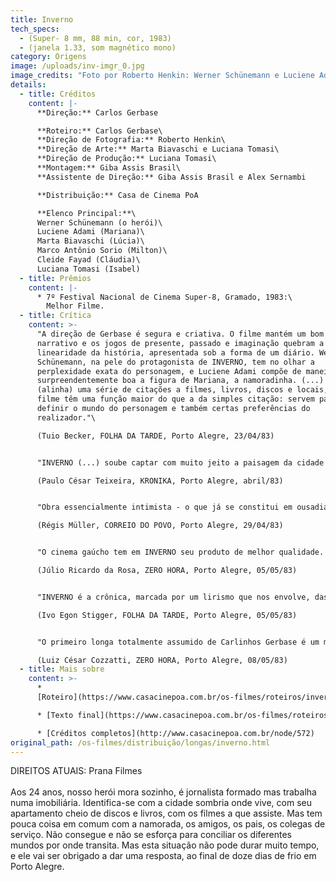 ```yaml
---
title: Inverno
tech_specs:
  - (Super- 8 mm, 88 min, cor, 1983)
  - (janela 1.33, som magnético mono)
category: Origens
image: /uploads/inv-imgr_0.jpg
image_credits: "Foto por Roberto Henkin: Werner Schünemann e Luciene Adami"
details:
  - title: Créditos
    content: |-
      **Direção:** Carlos Gerbase

      **Roteiro:** Carlos Gerbase\
      **Direção de Fotografia:** Roberto Henkin\
      **Direção de Arte:** Marta Biavaschi e Luciana Tomasi\
      **Direção de Produção:** Luciana Tomasi\
      **Montagem:** Giba Assis Brasil\
      **Assistente de Direção:** Giba Assis Brasil e Alex Sernambi

      **Distribuição:** Casa de Cinema PoA

      **Elenco Principal:**\
      Werner Schünemann (o herói)\
      Luciene Adami (Mariana)\
      Marta Biavaschi (Lúcia)\
      Marco Antônio Sorio (Milton)\
      Cleide Fayad (Cláudia)\
      Luciana Tomasi (Isabel)
  - title: Prêmios
    content: |-
      * 7º Festival Nacional de Cinema Super-8, Gramado, 1983:\
        Melhor Filme.
  - title: Crítica
    content: >-
      "A direção de Gerbase é segura e criativa. O filme mantém um bom ritmo
      narrativo e os jogos de presente, passado e imaginação quebram a possível
      linearidade da história, apresentada sob a forma de um diário. Werner
      Schünemann, na pele do protagonista de INVERNO, tem no olhar a
      perplexidade exata do personagem, e Luciene Adami compõe de maneira
      surpreendentemente boa a figura de Mariana, a namoradinha. (...) O roteiro
      (alinha) uma série de citações a filmes, livros, discos e locais, que no
      filme têm uma função maior do que a da simples citação: servem para
      definir o mundo do personagem e também certas preferências do
      realizador."\

      (Tuio Becker, FOLHA DA TARDE, Porto Alegre, 23/04/83)


      "INVERNO (...) soube captar com muito jeito a paisagem da cidade e o rosto introvertido dos dias de chuva. Mas a estrutura dos personagens ainda é muito rígida, ainda distante de uma pessoa de carne e osso. (...) Em nenhum momento o intelectualismo do personagem principal se descongela, ou a superficialidade da menina (Mariana) deixa de ser estereotipada. (...) A intenção de Carlos Gerbase de investigar o lado existencial esbarra numa emoção contida demais, num certo pudor de abdicar de um intelectualismo que nos limita e nos impede de crescer."\

      (Paulo César Teixeira, KRONIKA, Porto Alegre, abril/83)


      "Obra essencialmente intimista - o que já se constitui em ousadia, não só em termos de Super-8, mas de cinema nacional -, INVERNO apresenta (...) uma estrutura dramática capaz de surpreender o espectador habituado ao tom coloquial dos filmes anteriores. (...) Gerbase faz de Porto Alegre sua Manhattan, em crônica poética que acompanha os sentimentos do personagem. (...) A lembrança de felicidade remete a outro cenário - Montevidéu - igualmente frio, mas próximo e ao mesmo tempo distante (em cenas de sensibilidade rara, na bela comunhão entre imagens e palavras)."\

      (Régis Müller, CORREIO DO POVO, Porto Alegre, 29/04/83)


      "O cinema gaúcho tem em INVERNO seu produto de melhor qualidade. Aliando uma fluidez narrativa exemplar a uma utilização perfeita dos recursos do tempo e da memória, Gerbase constrói um filme que sabe falar a todas as platéias. O jovem jornalista (...) não é um tipo único. Ele é ao mesmo tempo um dos sobreviventes dos anos 70, um homem que olha amedrontado a falta de perspectivas de seu tempo. (...) Não é sem razão que o grupo de amigos vive dividido entre o niilismo de Milton (Marco Antônio Sorio) e a indecisão de Lúcia (Marta Biavaschi). A todos corresponde um descaminho, uma descontraída saída para o momento. Carlos Gerbase demonstra ser o mais intelectual dos realizadores gaúchos."\

      (Júlio Ricardo da Rosa, ZERO HORA, Porto Alegre, 05/05/83)


      "INVERNO é a crônica, marcada por um lirismo que nos envolve, das indagações e das certezas (nem tantas) de um jovem jornalista, um 'Lobo das Estepes' que curte entre seus discos, livros e filmes a solidão de uma Porto Alegre mergulhada na bruma incolor de seus dias invernais e sem sol. olidão construída pelo distanciamento dos pais (...), pela esterilidade de seu relacionamento com Mariana (...) e mesmo pela auto-segregação em relação aos amigos, cujos papos se reiteram monocordicamente todas as noites num ritual gasto e improdutivo. (...) Palmas para Roberto Henkin. Incrível o resultado estético que consegue extraindo recursos insuspeitados do filme Super-8.\

      (Ivo Egon Stigger, FOLHA DA TARDE, Porto Alegre, 05/05/83)


      "O primeiro longa totalmente assumido de Carlinhos Gerbase é um marco, sob muitos aspectos. Mostra um narrador seguro, capaz de enfrentar os perigos da longa duração sem cair na monotonia ou na disritmia (o problema dos estreantes). Mostra um acabamento técnico profissional, desmentindo aqueles que julgam a precariedade um dado inerente à bitola. (...) Para Gerbase, um valor a mais: desvincula sua personalidade autoral da figura carismática de Nelson Nadotti, com quem era confundido em trabalhos anteriores."\

      (Luiz César Cozzatti, ZERO HORA, Porto Alegre, 08/05/83)
  - title: Mais sobre
    content: >-
      *
      [Roteiro](https://www.casacinepoa.com.br/os-filmes/roteiros/inverno-texto-inicial.html)

      * [Texto final](https://www.casacinepoa.com.br/os-filmes/roteiros/inverno-texto-final.html)

      * [Créditos completos](http://www.casacinepoa.com.br/node/572)
original_path: /os-filmes/distribuição/longas/inverno.html
---
```

D﻿IREITOS ATUAIS: Prana Filmes\
\
Aos 24 anos, nosso herói mora sozinho, é jornalista formado mas trabalha numa imobiliária. Identifica-se com a cidade sombria onde vive, com seu apartamento cheio de discos e livros, com os filmes a que assiste. Mas tem pouca coisa em comum com a namorada, os amigos, os pais, os colegas de serviço. Não consegue e não se esforça para conciliar os diferentes mundos por onde transita. Mas esta situação não pode durar muito tempo, e ele vai ser obrigado a dar uma resposta, ao final de doze dias de frio em Porto Alegre.